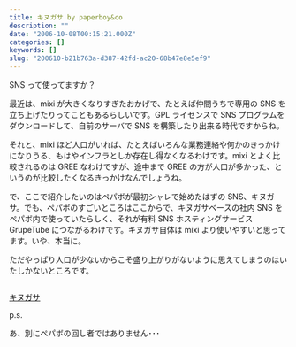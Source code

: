 ```yaml
---
title: キヌガサ by paperboy&co
description: ""
date: "2006-10-08T00:15:21.000Z"
categories: []
keywords: []
slug: "200610-b21b763a-d387-42fd-ac20-68b47e8e5ef9"
---
```


SNS って使ってますか？

最近は、mixi が大きくなりすぎたおかげで、たとえば仲間うちで専用の SNS を立ち上げたりってこともあるらしいです。GPL ライセンスで SNS プログラムをダウンロードして、自前のサーバで SNS を構築したり出来る時代ですからね。

それと、mixi ほど人口がいれば、たとえばいろんな業務連絡や何かのきっかけになりうる、もはやインフラとしか存在し得なくなるわけです。mixi とよく比較されるのは GREE なわけですが、途中まで GREE の方が人口が多かった、というのが比較したくなるきっかけなんでしょうね。

で、ここで紹介したいのはペパボが最初シャレで始めたはずの SNS、キヌガサ。でも、ペパボのすごいところはここからで、キヌガサベースの社内 SNS をペパボ内で使っていたらしく、それが有料 SNS ホスティングサービス GrupeTube につながるわけです。キヌガサ自体は mixi より使いやすいと思ってます。いや、本当に。

ただやっぱり人口が少ないからこそ盛り上がりがないように思えてしまうのはいたしかないところです。

![]()

[キヌガサ](http://kinugasa.cc/)

p.s.

あ、別にペパボの回し者ではありません･･･
